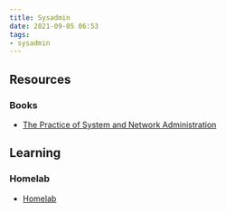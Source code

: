 ```yaml
---
title: Sysadmin
date: 2021-09-05 06:53
tags:
- sysadmin
---
```


## Resources

### Books

* [The Practice of System and Network Administration](20220215115020-the-practice-of-system-and-network-administration.md)

## Learning

### Homelab

* [Homelab](20220216070507-homelab.md)
